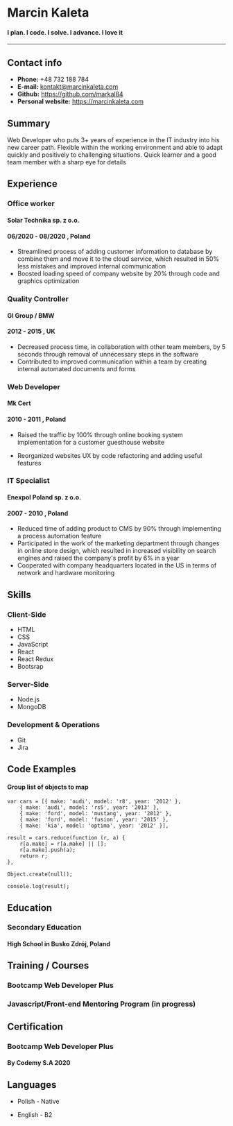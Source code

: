 # Marcin Kaleta

#### I plan. I code. I solve. I advance. I love it

---

## Contact info

- **Phone:** +48 732 188 784
- **E-mail:** kontakt@marcinkaleta.com
- **Github:** https://github.com/markal84
- **Personal website:** https://marcinkaleta.com

## Summary

Web Developer who puts 3+ years of experience in the IT industry into
his new career path. Flexible within the working environment and able
to adapt quickly and positively to challenging situations. Quick learner
and a good team member with a sharp eye for details

## Experience

### Office worker

#### Solar Technika sp. z o.o.

#### 06/2020 - 08/2020 , Poland

- Streamlined process of adding customer information to database by combine
  them and move it to the cloud service, which resulted in 50% less mistakes
  and improved internal communication
- Boosted loading speed of company website by 20% through code and graphics
  optimization

### Quality Controller

#### GI Group / BMW

#### 2012 - 2015 , UK

- Decreased process time, in collaboration with other team members, by 5
  seconds through removal of unnecessary steps in the software
- Contributed to improved communication within a team by creating internal
  automated documents and forms

### Web Developer

#### Mk Cert

#### 2010 - 2011 , Poland

- Raised the traffic by 100% through online booking system implementation for
  a customer guesthouse website

- Reorganized websites UX by code refactoring and adding useful features

### IT Specialist

#### Enexpol Poland sp. z o.o.

#### 2007 - 2010 , Poland

- Reduced time of adding product to CMS by 90% through implementing a
  process automation feature
- Participated in the work of the marketing department through changes in
  online store design, which resulted in increased visibility on search engines
  and raised the company's profit by 6% in a year
- Cooperated with company headquarters located in the US in terms of network
  and hardware monitoring

## Skills

### Client-Side

- HTML
- CSS
- JavaScript
- React
- React Redux
- Bootsrap

### Server-Side

- Node.js
- MongoDB

### Development & Operations

- Git
- Jira

## Code Examples

#### Group list of objects to map

```
var cars = [{ make: 'audi', model: 'r8', year: '2012' },
    { make: 'audi', model: 'rs5', year: '2013' },
    { make: 'ford', model: 'mustang', year: '2012' },
    { make: 'ford', model: 'fusion', year: '2015' },
    { make: 'kia', model: 'optima', year: '2012' }],

result = cars.reduce(function (r, a) {
    r[a.make] = r[a.make] || [];
    r[a.make].push(a);
    return r;
},

Object.create(null));

console.log(result);
```

## Education

### Secondary Education

#### High School in Busko Zdrój, Poland

## Training / Courses

### Bootcamp Web Developer Plus

### Javascript/Front-end Mentoring Program (in progress)

## Certification

### Bootcamp Web Developer Plus

#### By Codemy S.A 2020

## Languages

- Polish - Native

- English - B2
